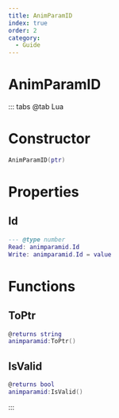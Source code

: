 ```yaml
---
title: AnimParamID
index: true
order: 2
category:
  - Guide
---
```


# AnimParamID

::: tabs
@tab Lua
# Constructor
```lua
AnimParamID(ptr)
```
# Properties
## Id 
```lua
--- @type number
Read: animparamid.Id
Write: animparamid.Id = value
```
# Functions
## ToPtr
```lua
@returns string
animparamid:ToPtr()
```
## IsValid
```lua
@returns bool
animparamid:IsValid()
```

:::